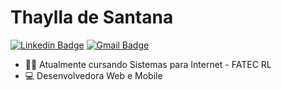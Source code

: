 # Thaylla de Santana
[![Linkedin Badge](https://img.shields.io/badge/-Thaylla%20de%20Santana-3352ff?style=flat-square&logo=Linkedin&logoColor=white&link=https://www.linkedin.com/in/enzocsantos18/)](https://www.linkedin.com/in/thaylla-de-santana-894b42236) [![Gmail Badge](https://img.shields.io/badge/-thaylla.santana.ti@gmail.com-ff1c51?style=flat-square&logo=Gmail&logoColor=white&link=mailto:thaylla.santana.ti@gmail.com)](mailto:thaylla.santana.ti@gmail.com)

- 👨‍💻 Atualmente cursando Sistemas para Internet - FATEC RL 
- 💻 Desenvolvedora Web e Mobile
